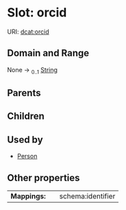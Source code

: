 
# Slot: orcid




URI: [dcat:orcid](http://www.w3.org/ns/dcat#orcid)


## Domain and Range

None &#8594;  <sub>0..1</sub> [String](types/String.md)

## Parents


## Children


## Used by

 * [Person](Person.md)

## Other properties

|  |  |  |
| --- | --- | --- |
| **Mappings:** | | schema:identifier |

